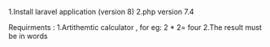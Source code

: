 1.Install laravel application (version 8)
2.php version 7.4

Requirments :
1.Artithemtic calculator , for eg: 2 * 2= four 
2.The result must be in words


